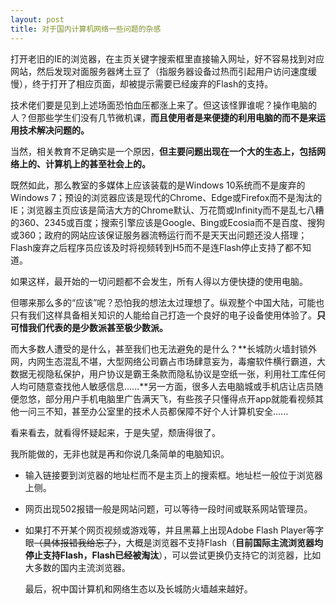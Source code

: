 ```yaml
---
layout: post
title: 对于国内计算机网络一些问题的杂感
---
```


   打开老旧的IE的浏览器，在主页关键字搜索框里直接输入网址，好不容易找到对应网站，然后发现对面服务器烤土豆了（指服务器设备过热而引起用户访问速度缓慢），终于打开了相应页面，却被提示需要已经废弃的Flash的支持。

   技术佬们要是见到上述场面恐怕血压都涨上来了。但这该怪罪谁呢？操作电脑的人？但那些学生们没有几节微机课，**而且使用者是来便捷的利用电脑的而不是来运用技术解决问题的。**

   当然，相关教育不足确实是一个原因，**但主要问题出现在一个大的生态上，包括网络上的、计算机上的甚至社会上的。**

   既然如此，那么教室的多媒体上应该装载的是Windows 10系统而不是废弃的Windows 7；预设的浏览器应该是现代的Chrome、Edge或Firefox而不是淘汰的IE；浏览器主页应该是简洁大方的Chrome默认、万花筒或Infinity而不是乱七八糟的360、2345或百度；搜索引擎应该是Google、Bing或Ecosia而不是百度、搜狗或360；政府的网站应该保证服务器流畅运行而不是天天出问题还没人搭理；Flash废弃之后程序员应该及时将视频转到H5而不是连Flash停止支持了都不知道。

   如果这样，最开始的一切问题都不会发生，所有人得以方便快捷的使用电脑。

   但哪来那么多的“应该”呢？恐怕我的想法太过理想了。纵观整个中国大陆，可能也只有我们这样具备相关知识的人能给自己打造一个良好的电子设备使用体验了。**只可惜我们代表的是少数派甚至极少数派。**

   而大多数人遭受的是什么，甚至我们也无法避免的是什么？**长城防火墙封锁外网，内网生态混乱不堪，大型网络公司霸占市场肆意妄为，毒瘤软件横行霸道，大数据无视隐私保护，用户协议是霸王条款而隐私协议是空纸一张，利用社工库任何人均可随意查找他人敏感信息......**另一方面，很多人去电脑城或手机店让店员随便忽悠，部分用户手机电脑里广告满天飞，有些孩子只懂得点开app就能看视频其他一问三不知，甚至办公室里的技术人员都保障不好个人计算机安全......

   看来看去，就看得怀疑起来，于是失望，颓唐得很了。

   我所能做的，无非也就是再和你说几条简单的电脑知识。

* 输入链接要到浏览器的地址栏而不是主页上的搜索框。地址栏一般位于浏览器上侧。
* 网页出现502报错一般是网站问题，可以等待一段时间或联系网站管理员。
* 如果打不开某个网页视频或游戏等，并且黑幕上出现Adobe Flash Player等字眼~~（具体报错我给忘了）~~，大概是浏览器不支持Flash（**目前国际主流浏览器均停止支持Flash，Flash已经被淘汰**），可以尝试更换仍支持它的浏览器，比如大多数的国内主流浏览器。

   最后，祝中国计算机和网络生态以及长城防火墙越来越好。
